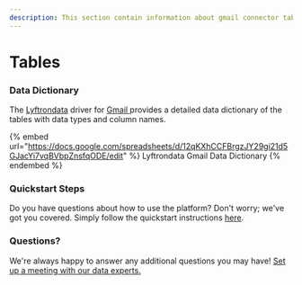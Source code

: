 ```yaml
---
description: This section contain information about gmail connector tables information
---
```


# Tables

### Data Dictionary

The [Lyftrondata](https://www.lyftrondata.com/) driver for [Gmail](https://www.lyftrondata.com/integration/business-analytics/gmail//)[ ](https://www.lyftrondata.com/integration/gmail/)provides a detailed data dictionary of the tables with data types and column names.

{% embed url="https://docs.google.com/spreadsheets/d/12qKXhCCFBrgzJY29gi21d5GJacYi7vqBVbpZnsfqODE/edit" %}
Lyftrondata Gmail Data Dictionary
{% endembed %}

### Quickstart Steps

Do you have questions about how to use the platform? Don't worry; we've got you covered. Simply follow the quickstart instructions [here](../README.md).

### Questions? <a href="#questions" id="questions"></a>

We're always happy to answer any additional questions you may have! [Set up a meeting with our data experts.](https://www.lyftrondata.com/book-a-meeting/)

